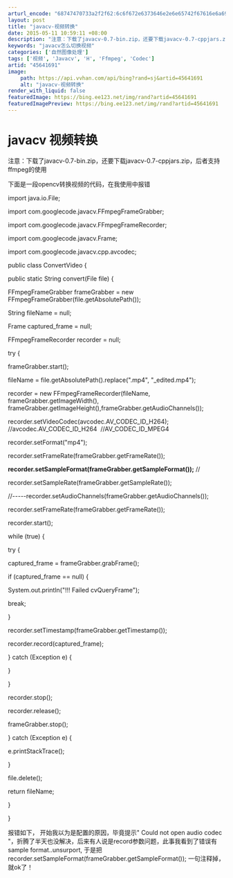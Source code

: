 ```yaml
---
arturl_encode: "68747470733a2f2f62:6c6f672e6373646e2e6e65742f67616e6a69616e686f6e6731:2f61727469636c652f64657461696c732f3435363431363931"
layout: post
title: "javacv-视频转换"
date: 2015-05-11 10:59:11 +08:00
description: "注意：下载了javacv-0.7-bin.zip，还要下载javacv-0.7-cppjars.zi"
keywords: "javacv怎么切换视频"
categories: ['自然图像处理']
tags: ['视频', 'Javacv', 'H', 'Ffmpeg', 'Codec']
artid: "45641691"
image:
    path: https://api.vvhan.com/api/bing?rand=sj&artid=45641691
    alt: "javacv-视频转换"
render_with_liquid: false
featuredImage: https://bing.ee123.net/img/rand?artid=45641691
featuredImagePreview: https://bing.ee123.net/img/rand?artid=45641691
---
```


# javacv 视频转换

注意：下载了javacv-0.7-bin.zip，还要下载javacv-0.7-cppjars.zip，后者支持ffmpeg的使用

下面是一段opencv转换视频的代码，在我使用中报错

import java.io.File;
  
  
import com.googlecode.javacv.FFmpegFrameGrabber;
  
import com.googlecode.javacv.FFmpegFrameRecorder;
  
import com.googlecode.javacv.Frame;
  
import com.googlecode.javacv.cpp.avcodec;
  
  
  
  
public class ConvertVideo {
  
  
  
public static String convert(File file) {
  
  
FFmpegFrameGrabber frameGrabber = new FFmpegFrameGrabber(file.getAbsolutePath());
  
String fileName = null;
  
  
Frame captured\_frame = null;
  
  
FFmpegFrameRecorder recorder = null;
  
  
  
try {
  
frameGrabber.start();
  
fileName = file.getAbsolutePath().replace(".mp4", "\_edited.mp4");
  
recorder = new FFmpegFrameRecorder(fileName, frameGrabber.getImageWidth(), frameGrabber.getImageHeight(),frameGrabber.getAudioChannels());
  
recorder.setVideoCodec(avcodec.AV\_CODEC\_ID\_H264); //avcodec.AV\_CODEC\_ID\_H264  //AV\_CODEC\_ID\_MPEG4
  
recorder.setFormat("mp4");
  
recorder.setFrameRate(frameGrabber.getFrameRate());
  

**recorder.setSampleFormat(frameGrabber.getSampleFormat());**
//
  
recorder.setSampleRate(frameGrabber.getSampleRate());
  
  
//-----recorder.setAudioChannels(frameGrabber.getAudioChannels());
  
recorder.setFrameRate(frameGrabber.getFrameRate());
  
  
recorder.start();
  
while (true) {
  
try {
  
captured\_frame = frameGrabber.grabFrame();
  
  
if (captured\_frame == null) {
  
System.out.println("!!! Failed cvQueryFrame");
  
break;
  
  
}
  
recorder.setTimestamp(frameGrabber.getTimestamp());
  
recorder.record(captured\_frame);
  
  
} catch (Exception e) {
  
}
  
}
  
recorder.stop();
  
recorder.release();
  
frameGrabber.stop();
  
} catch (Exception e) {
  
e.printStackTrace();
  
}
  
file.delete();
  
return fileName;
  
}
  
  
}

报错如下， 开始我以为是配置的原因，毕竟提示" Could not open audio codec "，折腾了半天也没解决，后来有人说是record参数问题，此事我看到了错误有sample format..unsurport, 于是把recorder.setSampleFormat(frameGrabber.getSampleFormat()); 一句注释掉，就ok了！